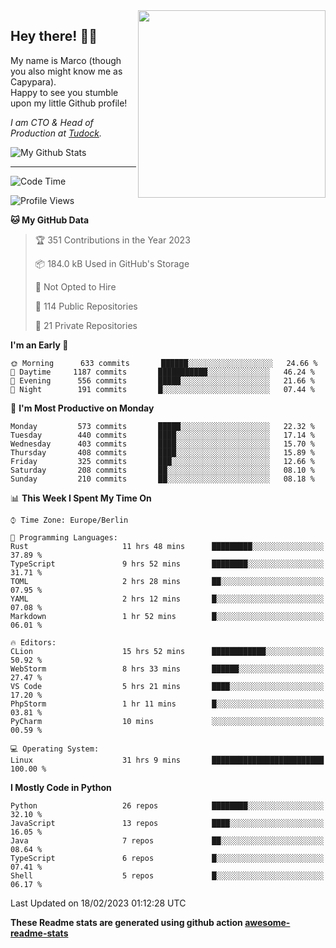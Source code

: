 <img src="https://capypara.de/para_logo.png?a=13" align="right" width="300">

## Hey there! 👋🙃
My name is Marco (though you also might know me as Capypara).  
Happy to see you stumble upon my little Github profile!

*I am CTO & Head of Production at <a href="http://tudock.de">Tudock</a>.*


![My Github Stats](https://github-readme-stats.vercel.app/api?username=theCapypara&show_icons=true&title_color=8ea106&text_color=ffffff&icon_color=8ea106&bg_color=2F343F&hide_border=1)

---
<!--START_SECTION:waka-->
![Code Time](http://img.shields.io/badge/Code%20Time-2%2C147%20hrs%2018%20mins-blue)

![Profile Views](http://img.shields.io/badge/Profile%20Views-3-blue)

**🐱 My GitHub Data** 

> 🏆 351 Contributions in the Year 2023
 > 
> 📦 184.0 kB Used in GitHub's Storage 
 > 
> 🚫 Not Opted to Hire
 > 
> 📜 114 Public Repositories 
 > 
> 🔑 21 Private Repositories  
 > 
**I'm an Early 🐤** 

```text
🌞 Morning      633 commits       ██████░░░░░░░░░░░░░░░░░░░   24.66 % 
🌆 Daytime     1187 commits       ███████████░░░░░░░░░░░░░░   46.24 % 
🌃 Evening      556 commits       █████░░░░░░░░░░░░░░░░░░░░   21.66 % 
🌙 Night        191 commits       █░░░░░░░░░░░░░░░░░░░░░░░░   07.44 % 

```
📅 **I'm Most Productive on Monday** 

```text
Monday         573 commits       █████░░░░░░░░░░░░░░░░░░░░   22.32 % 
Tuesday        440 commits       ████░░░░░░░░░░░░░░░░░░░░░   17.14 % 
Wednesday      403 commits       ████░░░░░░░░░░░░░░░░░░░░░   15.70 % 
Thursday       408 commits       ████░░░░░░░░░░░░░░░░░░░░░   15.89 % 
Friday         325 commits       ███░░░░░░░░░░░░░░░░░░░░░░   12.66 % 
Saturday       208 commits       ██░░░░░░░░░░░░░░░░░░░░░░░   08.10 % 
Sunday         210 commits       ██░░░░░░░░░░░░░░░░░░░░░░░   08.18 % 

```


📊 **This Week I Spent My Time On** 

```text
⌚︎ Time Zone: Europe/Berlin

💬 Programming Languages: 
Rust                     11 hrs 48 mins      █████████░░░░░░░░░░░░░░░░   37.89 % 
TypeScript               9 hrs 52 mins       ████████░░░░░░░░░░░░░░░░░   31.71 % 
TOML                     2 hrs 28 mins       ██░░░░░░░░░░░░░░░░░░░░░░░   07.95 % 
YAML                     2 hrs 12 mins       █░░░░░░░░░░░░░░░░░░░░░░░░   07.08 % 
Markdown                 1 hr 52 mins        █░░░░░░░░░░░░░░░░░░░░░░░░   06.01 % 

🔥 Editors: 
CLion                    15 hrs 52 mins      ████████████░░░░░░░░░░░░░   50.92 % 
WebStorm                 8 hrs 33 mins       ██████░░░░░░░░░░░░░░░░░░░   27.47 % 
VS Code                  5 hrs 21 mins       ████░░░░░░░░░░░░░░░░░░░░░   17.20 % 
PhpStorm                 1 hr 11 mins        █░░░░░░░░░░░░░░░░░░░░░░░░   03.81 % 
PyCharm                  10 mins             ░░░░░░░░░░░░░░░░░░░░░░░░░   00.59 % 

💻 Operating System: 
Linux                    31 hrs 9 mins       █████████████████████████   100.00 % 

```

**I Mostly Code in Python** 

```text
Python                   26 repos            ████████░░░░░░░░░░░░░░░░░   32.10 % 
JavaScript               13 repos            ████░░░░░░░░░░░░░░░░░░░░░   16.05 % 
Java                     7 repos             ██░░░░░░░░░░░░░░░░░░░░░░░   08.64 % 
TypeScript               6 repos             █░░░░░░░░░░░░░░░░░░░░░░░░   07.41 % 
Shell                    5 repos             █░░░░░░░░░░░░░░░░░░░░░░░░   06.17 % 

```



 Last Updated on 18/02/2023 01:12:28 UTC
<!--END_SECTION:waka-->

**These Readme stats are generated using github action [awesome-readme-stats](https://github.com/anmol098/waka-readme-stats)**
